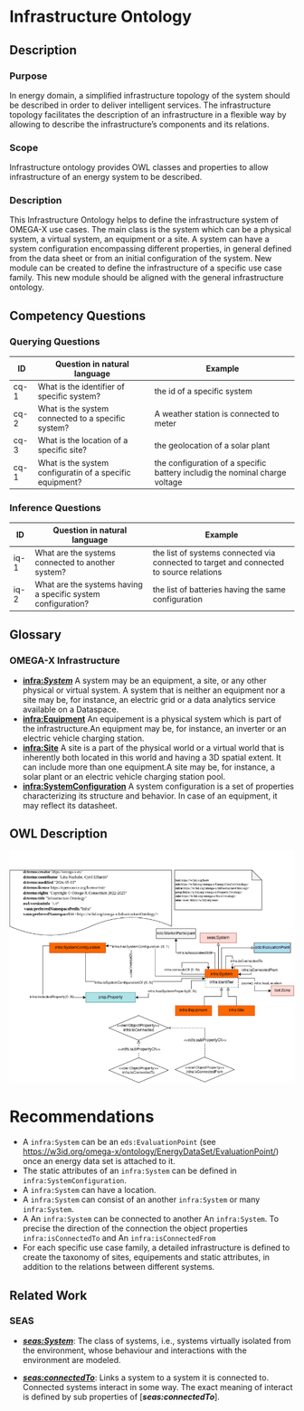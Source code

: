 # Infrastructure Ontology

## Description
### Purpose
In energy domain, a simplified infrastructure topology of the system should be described in order to deliver intelligent services. The infrastructure topology facilitates the description of an infrastructure in a flexible way by allowing to describe the infrastructure’s components and its relations. 
### Scope
Infrastructure ontology provides OWL classes and properties to allow infrastructure of an energy system to be described.
### Description
This Infrastructure Ontology helps to define the infrastructure system of OMEGA-X use cases. The main class is the system which can be a physical system, a virtual system, an equipment or a site. A system can have a system configuration encompassing different properties, in general defined from the data sheet or from an initial configuration of the system. New module can be created to define the infrastructure of a specific use case family. This new module should be aligned with the general infrastructure ontology.

## Competency Questions

### Querying Questions
| ID | Question in natural language | Example
|---|---|---|
| cq-1 |What is the identifier of specific system? | the id of a specific system |
| cq-2 |What is the system connected to a specific system? | A weather station  is connected to meter  |
| cq-3 |What is the location of a specific site? | the  geolocation of a solar plant|
| cq-1 |What is the system configuratin of a specific equipment? | the configuration  of a specific battery includig the nominal charge voltage|

### Inference Questions
| ID | Question in natural language | Example
|---|---|---|
| iq-1 | What are the systems connected to another system?| the list of systems connected via connected to target and connected to source relations|
| iq-2 | What are the systems having a specific system configuration?| the list of batteries having the same configuration|

## Glossary
### OMEGA-X Infrastructure
* [**infra:_System_**](https://w3id.org/omega-x/ontology/Infrastructure/ValueSet/)
A system may be an equipment, a site, or any other physical or virtual system. A system that is neither an equipment nor a site may be, for instance, an electric grid or a data analytics service available on a Dataspace.
* [**infra:Equipment**](https://w3id.org/omega-x/ontology/Infrastructure/Equipment/)
An equipement is a physical system which is part of the infrastructure.An equipment may be, for instance, an inverter or an electric vehicle charging station.
* [**infra:Site**](https://w3id.org/omega-x/ontology/Infrastructure/Site/)
A site is a part of the physical world or a virtual world that is inherently both located in this world and having a 3D spatial extent. It can include more than one equipment.A site may be, for instance, a solar plant or an electric vehicle charging station pool.
* [**infra:SystemConfiguration**](https://w3id.org/omega-x/ontology/Infrastructure/SystemConfiguration/)
A system configuration is a set of properties characterizing its structure and behavior. In case of an equipment, it may reflect its datasheet.
## OWL Description
![Diagram](./InfraModule-v1.0.png)
# Recommendations
- A `infra:System` can be an `eds:EvaluationPoint` (see https://w3id.org/omega-x/ontology/EnergyDataSet/EvaluationPoint/) once an energy data set is attached to it. 
- The static attributes of an `infra:System` can be defined in `infra:SystemConfiguration`. 
- A `infra:System` can have a location. 
- A `infra:System` can consist of an another  `infra:System` or many  `infra:System`.
- A An `infra:System` can be connected to another An `infra:System`. To precise the direction of the connection the object properties `infra:isConnectedTo` and An `infra:isConnectedFrom`
- For each specific use case family, a detailed infrastructure is defined to create the taxonomy of sites, equipements and static attributes, in addition to the relations between different systems.

## Related Work
### SEAS
* [**_seas:System_**]( https://w3id.org/seas/System): The class of systems, i.e., systems virtually isolated from the environment, whose behaviour and interactions with the environment are modeled.

* [**_seas:connectedTo_**]( https://w3id.org/seas/connectedTo): Links a system to a system it is connected to. Connected systems interact in some way. The exact meaning of interact is defined by sub properties of [**_seas:connectedTo_**]. 
